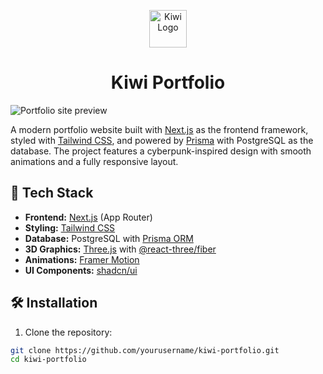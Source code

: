 <p align="center">
  <a href="https://github.com/yourusername">
    <img alt="Kiwi Logo" src="/public/logo.png" width="60" />
  </a>
</p>
<h1 align="center">
  Kiwi Portfolio
</h1>

![Portfolio site preview](./public/preview.png)

A modern portfolio website built with [Next.js](https://nextjs.org/) as the frontend framework, styled with [Tailwind CSS](https://tailwindcss.com/), and powered by [Prisma](https://www.prisma.io/) with PostgreSQL as the database. The project features a cyberpunk-inspired design with smooth animations and a fully responsive layout.

## 🚀 Tech Stack

- **Frontend:** [Next.js](https://nextjs.org/) (App Router)
- **Styling:** [Tailwind CSS](https://tailwindcss.com/)
- **Database:** PostgreSQL with [Prisma ORM](https://www.prisma.io/)
- **3D Graphics:** [Three.js](https://threejs.org/) with [@react-three/fiber](https://docs.pmnd.rs/react-three-fiber)
- **Animations:** [Framer Motion](https://www.framer.com/motion/)
- **UI Components:** [shadcn/ui](https://ui.shadcn.com/)

## 🛠️ Installation

1. Clone the repository:

```bash
git clone https://github.com/yourusername/kiwi-portfolio.git
cd kiwi-portfolio

```
